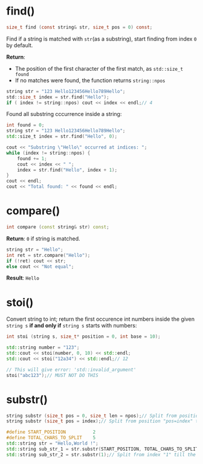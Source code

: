 # find()

```c
size_t find (const string& str, size_t pos = 0) const;
```

Find if a string is matched with ``str``(as a substring), start finding from index ``0`` by default.

**Return**:

* The position of the first character of the first match, as ``std::size_t found``
* If no matches were found, the function returns ``string::npos``

```c
string str = "123 Hello123456Hello789Hello";
std::size_t index = str.find("Hello");
if ( index != string::npos) cout << index << endl;// 4
```
Found all substring cccurrence inside a string:
```cpp
int found = 0;
string str = "123 Hello123456Hello789Hello";
std::size_t index = str.find("Hello", 0);

cout << "Substring \"Hello\" occurred at indices: "; 
while (index != string::npos) { 
    found += 1;
    cout << index << " ";
    index = str.find("Hello", index + 1);
} 
cout << endl;
cout << "Total found: " << found << endl;
```
# compare()

```cpp
int compare (const string& str) const;
```
**Return**: ``0`` if string is matched.

```cpp
string str = "Hello";
int ret = str.compare("Hello");
if (!ret) cout << str;
else cout << "Not equal";
```
**Result**: ``Hello``
# stoi()
Convert string to int; return the first occurence int numbers inside the given ``string s`` **if and only if** ``string s`` starts with numbers:
```cpp
int stoi (string s, size_t* position = 0, int base = 10);
```
```cpp
std::string number = "123";
std::cout << stoi(number, 0, 10) << std::endl;
std::cout << stoi("12a34") << std::endl;// 12
```
```cpp
// This will give error: 'std::invalid_argument'
stoi("abc123");// MUST NOT DO THIS
```
# substr()
```cpp
string substr (size_t pos = 0, size_t len = npos);// Split from position "pos" with "npos" of characters
string substr (size_t pos = index);// Split from position "pos=index" till the end
```
```cpp
#define START_POSITION          2
#define TOTAL_CHARS_TO_SPLIT    5
std::string str = "Hello,World !";
std::string sub_str_1 = str.substr(START_POSITION, TOTAL_CHARS_TO_SPLIT);// llo,W
std::string sub_str_2 = str.substr(1);// Split from index "1" till the end of str; Result: "ello,World !"
```
